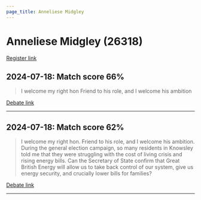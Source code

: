 ```yaml
---
page_title: Anneliese Midgley
---
```


# Anneliese Midgley  (26318)

[Register link](https://www.theyworkforyou.com/mp/26318/register)



## 2024-07-18: Match score 66%

>I welcome my right hon Friend to his role, and I welcome his ambition

[Debate link](https://www.theyworkforyou.com/debates/?id=2024-07-18f.206.1) 

---



## 2024-07-18: Match score 62%

>I welcome my right hon. Friend to his role, and I welcome his ambition. During the general election campaign, so many residents in Knowsley told me that they were struggling with the cost of living crisis and rising energy bills. Can the Secretary of State confirm that Great British Energy will allow us to take back control of our system, give us energy security, and crucially lower bills for families?

[Debate link](https://www.theyworkforyou.com/debates/?id=2024-07-18f.206.1) 

---


